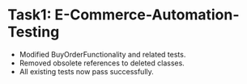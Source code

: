 # Task1: E-Commerce-Automation-Testing
- Modified BuyOrderFunctionality and related tests.
- Removed obsolete references to deleted classes.
- All existing tests now pass successfully.
